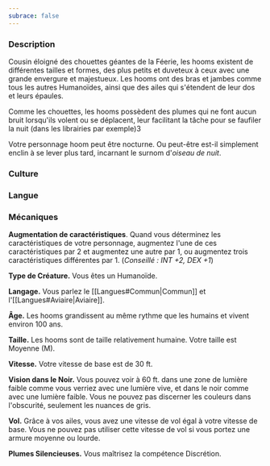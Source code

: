 ```yaml
---
subrace: false
---
```


### Description

Cousin éloigné des chouettes géantes de la Féerie, les hooms existent de différentes tailles et formes, des plus petits et duveteux à ceux avec une grande envergure et majestueux. Les hooms ont des bras et jambes comme tous les autres Humanoïdes, ainsi que des ailes qui s'étendent de leur dos et leurs épaules.

Comme les chouettes, les hooms possèdent des plumes qui ne font aucun bruit lorsqu'ils volent ou se déplacent, leur facilitant la tâche pour se faufiler la nuit (dans les librairies par exemple)3

Votre personnage hoom peut être nocturne. Ou peut-être est-il simplement enclin à se lever plus tard, incarnant le surnom d'_oiseau de nuit_.

### Culture

### Langue

### Mécaniques

**Augmentation de caractéristiques**. Quand vous déterminez les caractéristiques de votre personnage, augmentez l'une de ces caractéristiques par 2 et augmentez une autre par 1, ou augmentez trois caractéristiques différentes par 1. (*Conseillé : INT +2, DEX +1*)

**Type de Créature.** Vous êtes un Humanoïde.

**Langage.** Vous parlez le [[Langues#Commun|Commun]] et l'[[Langues#Aviaire|Aviaire]].

**Âge.** Les hooms grandissent au même rythme que les humains et vivent environ 100 ans.

**Taille.** Les hooms sont de taille relativement humaine. Votre taille est Moyenne (M).

**Vitesse.** Votre vitesse de base est de 30 ft.

**Vision dans le Noir.** Vous pouvez voir à 60 ft. dans une zone de lumière faible comme vous verriez avec une lumière vive, et dans le noir comme avec une lumière faible. Vous ne pouvez pas discerner les couleurs dans l'obscurité, seulement les nuances de gris.

**Vol.** Grâce à vos ailes, vous avez une vitesse de vol égal à votre vitesse de base. Vous ne pouvez pas utiliser cette vitesse de vol si vous portez une armure moyenne ou lourde.

**Plumes Silencieuses.** Vous maîtrisez la compétence Discrétion.
